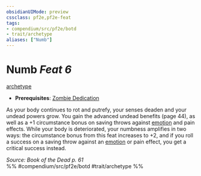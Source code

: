 ```yaml
---
obsidianUIMode: preview
cssclass: pf2e,pf2e-feat
tags:
- compendium/src/pf2e/botd
- trait/archetype
aliases: ["Numb"]
---
```

# Numb  *Feat 6*  
[archetype](../../rules/traits/archetype.md)  

- **Prerequisites**: [Zombie Dedication](zombie-dedication-botd.md)

As your body continues to rot and putrefy, your senses deaden and your undead powers grow. You gain the advanced undead benefits (page 44), as well as a +1 circumstance bonus on saving throws against [emotion](../../rules/traits/emotion.md) and pain effects. While your body is deteriorated, your numbness amplifies in two ways: the circumstance bonus from this feat increases to +2, and if you roll a success on a saving throw against an [emotion](../../rules/traits/emotion.md) or pain effect, you get a critical success instead.

*Source: Book of the Dead p. 61*  
%% #compendium/src/pf2e/botd #trait/archetype %%